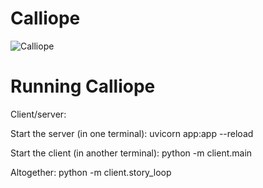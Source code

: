 # Calliope

![Calliope](https://user-images.githubusercontent.com/17924059/204841825-e21a5387-4348-4b0c-9b8e-bce636e6eb0d.jpg)

# Running Calliope

Client/server:

Start the server (in one terminal):
uvicorn app:app --reload

Start the client (in another terminal):
python -m client.main


Altogether:
python -m client.story_loop